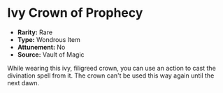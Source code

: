 # Ivy Crown of Prophecy

- **Rarity:** Rare
- **Type:** Wondrous Item
- **Attunement:** No
- **Source:** Vault of Magic

While wearing this ivy, filigreed crown, you can use an action to cast the divination spell from it. The crown can't be used this way again until the next dawn.
